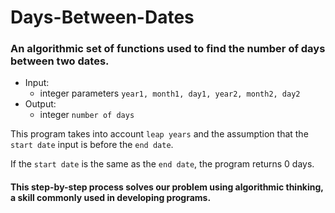 # Days-Between-Dates
### An algorithmic set of functions used to find the number of days between two dates.

- Input:
    - integer parameters `year1, month1, day1, year2, month2, day2`
- Output:
    - integer `number of days`

This program takes into account `leap years` and the assumption that the `start date` input is before the `end date`.

If the `start date` is the same as the `end date`, the program returns 0 days.

#### This step-by-step process solves our problem using algorithmic thinking, a skill commonly used in developing programs.
